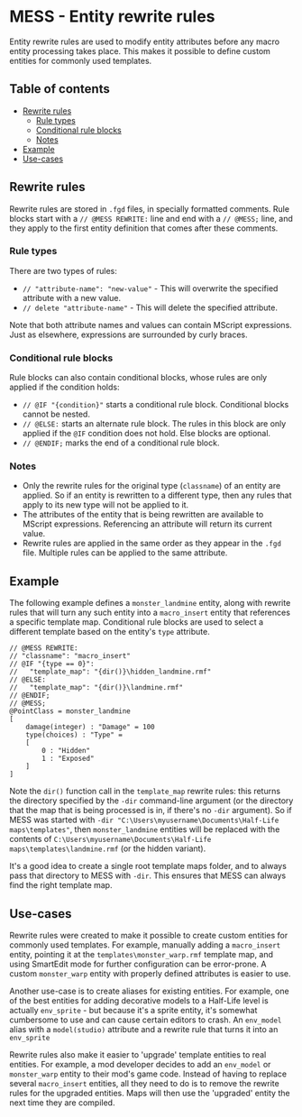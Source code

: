 # MESS - Entity rewrite rules

Entity rewrite rules are used to modify entity attributes before any macro entity processing takes place. This makes it possible to define custom entities for commonly used templates.


## Table of contents

- [Rewrite rules](#rewrite-rules)
    - [Rule types](#rule-types)
    - [Conditional rule blocks](#conditional-rule-blocks)
    - [Notes](#notes)
- [Example](#example)
- [Use-cases](#use-cases)  


## Rewrite rules
Rewrite rules are stored in `.fgd` files, in specially formatted comments. Rule blocks start with a `// @MESS REWRITE:` line and end with a `// @MESS;` line, and they apply to the first entity definition that comes after these comments.

### Rule types
There are two types of rules:

- `// "attribute-name": "new-value"` - This will overwrite the specified attribute with a new value.
- `// delete "attribute-name"` - This will delete the specified attribute.

Note that both attribute names and values can contain MScript expressions. Just as elsewhere, expressions are surrounded by curly braces.

### Conditional rule blocks
Rule blocks can also contain conditional blocks, whose rules are only applied if the condition holds:

- `// @IF "{condition}"` starts a conditional rule block. Conditional blocks cannot be nested.
- `// @ELSE:` starts an alternate rule block. The rules in this block are only applied if the `@IF` condition does not hold. Else blocks are optional.
- `// @ENDIF;` marks the end of a conditional rule block.

### Notes

- Only the rewrite rules for the original type (`classname`) of an entity are applied. So if an entity is rewritten to a different type, then any rules that apply to its new type will not be applied to it.
- The attributes of the entity that is being rewritten are available to MScript expressions. Referencing an attribute will return its current value.
- Rewrite rules are applied in the same order as they appear in the `.fgd` file. Multiple rules can be applied to the same attribute.  

## Example
The following example defines a `monster_landmine` entity, along with rewrite rules that will turn any such entity into a `macro_insert` entity that references a specific template map. Conditional rule blocks are used to select a different template based on the entity's `type` attribute.

    // @MESS REWRITE:
    // "classname": "macro_insert"
    // @IF "{type == 0}":
    //   "template_map": "{dir()}\hidden_landmine.rmf"
    // @ELSE:
    //   "template_map": "{dir()}\landmine.rmf"
    // @ENDIF;
    // @MESS;
    @PointClass = monster_landmine
    [
        damage(integer) : "Damage" = 100
        type(choices) : "Type" =
        [
            0 : "Hidden"
            1 : "Exposed"
        ]
    ]

Note the `dir()` function call in the `template_map` rewrite rules: this returns the directory specified by the `-dir` command-line argument (or the directory that the map that is being processed is in, if there's no `-dir` argument). So if MESS was started with `-dir "C:\Users\myusername\Documents\Half-Life maps\templates"`, then `monster_landmine` entities will be replaced with the contents of `C:\Users\myusername\Documents\Half-Life maps\templates\landmine.rmf` (or the hidden variant).

It's a good idea to create a single root template maps folder, and to always pass that directory to MESS with `-dir`. This ensures that MESS can always find the right template map.

## Use-cases
Rewrite rules were created to make it possible to create custom entities for commonly used templates. For example, manually adding a `macro_insert` entity, pointing it at the `templates\monster_warp.rmf` template map, and using SmartEdit mode for further configuration can be error-prone. A custom `monster_warp` entity with properly defined attributes is easier to use.

Another use-case is to create aliases for existing entities. For example, one of the best entities for adding decorative models to a Half-Life level is  actually `env_sprite` - but because it's a sprite entity, it's somewhat cumbersome to use and can cause certain editors to crash. An `env_model` alias with a `model(studio)` attribute and a rewrite rule that turns it into an `env_sprite` 

Rewrite rules also make it easier to 'upgrade' template entities to real entities. For example, a mod developer decides to add an `env_model` or `monster_warp` entity to their mod's game code. Instead of having to replace several `macro_insert` entities, all they need to do is to remove the rewrite rules for the upgraded entities. Maps will then use the 'upgraded' entity the next time they are compiled.